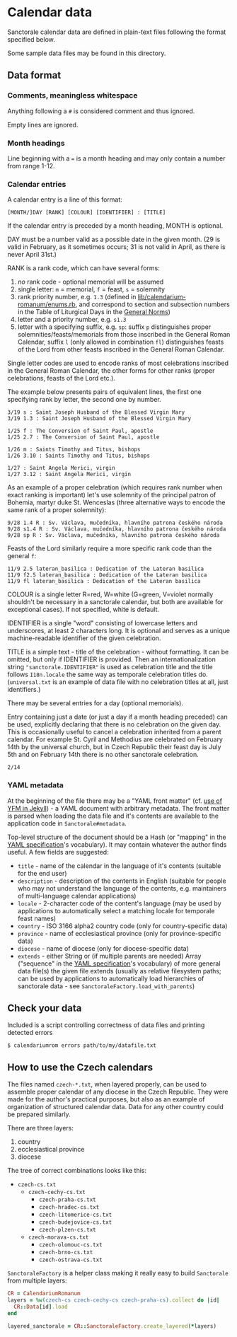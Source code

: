 # Calendar data

Sanctorale calendar data are defined in plain-text files following
the format specified below.

Some sample data files may be found in this directory.

## Data format

### Comments, meaningless whitespace

Anything following a `#` is considered comment and thus ignored.

Empty lines are ignored.

### Month headings

Line beginning with a `=` is a month heading and may only contain
a number from range 1-12.

### Calendar entries

A calendar entry is a line of this format:

```
[MONTH/]DAY [RANK] [COLOUR] [IDENTIFIER] : [TITLE]
```

If the calendar entry is preceded by a month heading, MONTH is
optional.

DAY must be a number valid as a possible date in the given month.
(29 is valid in February, as it sometimes occurs;
31 is not valid in April, as there is never April 31st.)

RANK is a rank code, which can have several forms:

1. *no* rank code - optional memorial will be assumed
1. single letter: `m` = memorial, `f` = feast, `s` = solemnity
1. rank priority number, e.g. `1.3` (defined in
   [lib/calendarium-romanum/enums.rb](../lib/calendarium-romanum/enums.rb),
   and correspond to section and subsection numbers in the Table of Liturgical Days
   in the [General Norms](https://www.ewtn.com/library/CURIA/CDWLITYR.HTM))
1. letter and a priority number, e.g. `s1.3`
1. letter with a specifying suffix, e.g. `sp`: suffix `p` distinguishes
   proper solemnities/feasts/memorials from those inscribed in the General
   Roman Calendar, suffix `l` (only allowed in combination `fl`)
   distinguishes feasts of the Lord from other feasts inscribed
   in the General Roman Calendar.

Single letter codes are used to encode ranks of most celebrations
inscribed in the General Roman Calendar, the other forms for other
ranks (proper celebrations, feasts of the Lord etc.).

The example below presents pairs of equivalent lines,
the first one specifying rank by letter, the second one by number.

```
3/19 s : Saint Joseph Husband of the Blessed Virgin Mary
3/19 1.3 : Saint Joseph Husband of the Blessed Virgin Mary

1/25 f : The Conversion of Saint Paul, apostle
1/25 2.7 : The Conversion of Saint Paul, apostle

1/26 m : Saints Timothy and Titus, bishops
1/26 3.10 : Saints Timothy and Titus, bishops

1/27 : Saint Angela Merici, virgin
1/27 3.12 : Saint Angela Merici, virgin
```

As an example of a proper celebration (which requires rank number
when exact ranking is important) let's use solemnity of the
principal patron of Bohemia, martyr duke St. Wenceslas
(three alternative ways to encode the same rank of a proper solemnity):

```
9/28 1.4 R : Sv. Václava, mučedníka, hlavního patrona českého národa
9/28 s1.4 R : Sv. Václava, mučedníka, hlavního patrona českého národa
9/28 sp R : Sv. Václava, mučedníka, hlavního patrona českého národa
```

Feasts of the Lord similarly require a more specific rank code
than the general `f`:

```
11/9 2.5 lateran_basilica : Dedication of the Lateran basilica
11/9 f2.5 lateran_basilica : Dedication of the Lateran basilica
11/9 fl lateran_basilica : Dedication of the Lateran basilica
```

COLOUR is a single letter R=red, W=white (G=green, V=violet normally
shouldn't be necessary in a sanctorale calendar, but both are available
for exceptional cases).
If not specified, white is default.

IDENTIFIER is a single "word" consisting of lowercase letters and
underscores, at least 2 characters long.
It is optional and serves as a unique machine-readable identifier
of the given celebration.

TITLE is a simple text - title of the celebration - without formatting.
It can be omitted, but only if IDENTIFIER is provided.
Then an internationalization string `"sanctorale.IDENTIFIER"`
is used as celebration title and the title follows `I18n.locale`
the same way as temporale celebration titles do.
(`universal.txt` is an example of data file with no celebration titles
at all, just identifiers.)

There may be several entries for a day (optional memorials).

Entry containing just a date (or just a day if a month heading preceded)
can be used, explicitly declaring that there is no celebration on the
given day. This is occasionally useful to cancel a celebration
inherited from a parent calendar.
For example St. Cyril and Methodius are celebrated on February 14th
by the universal church, but in Czech Republic their feast day is July 5th
and on February 14th there is no other sanctorale celebration.

```
2/14
```

### YAML metadata

At the beginning of the file there may be a "YAML front matter"
(cf. [use of YFM in Jekyll][yfm]) -
a YAML document with arbitrary metadata.
The front matter is parsed when loading the data file
and it's contents are available to the application code
in `Sanctorale#metadata`.

Top-level structure of the document should be a Hash
(or "mapping" in the [YAML specification][yamlspec]'s vocabulary).
It may contain whatever the author finds useful.
A few fields are suggested:

* `title` - name of the calendar in the language of it's contents
  (suitable for the end user)
* `description` - description of the contents in English (suitable for
  people who may not understand the language of the contents,
  e.g. maintainers of multi-language calendar applications)
* `locale` - 2-character code of the content's language
  (may be used by applications to automatically select a matching
  locale for temporale feast names)
* `country` - ISO 3166 alpha2 country code (only for country-specific
  data)
* `province` - name of ecclesiastical province (only for
  province-specific data)
* `diocese` - name of diocese (only for diocese-specific data)
* `extends` - either String or (if multiple parents are needed)
  Array ("sequence" in the [YAML specification][yamlspec]'s vocabulary)
  of more general data file(s) the given file extends
  (usually as relative filesystem paths; can be used by applications
  to automatically load hierarchies of sanctorale data -
  see `SanctoraleFactory.load_with_parents`)

## Check your data

Included is a script controlling correctness of data files
and printing detected errors

```
$ calendariumrom errors path/to/my/datafile.txt
```

## How to use the Czech calendars

The files named `czech-*.txt`, when layered properly,
can be used to assemble
proper calendar of any diocese in the Czech Republic.
They were made for the author's practical purposes, but also
as an example of organization of structured calendar data.
Data for any other country could be prepared similarly.

There are three layers:

1. country
2. ecclesiastical province
3. diocese

The tree of correct combinations looks like this:

* `czech-cs.txt`
  * `czech-cechy-cs.txt`
    * `czech-praha-cs.txt`
    * `czech-hradec-cs.txt`
    * `czech-litomerice-cs.txt`
    * `czech-budejovice-cs.txt`
    * `czech-plzen-cs.txt`
  * `czech-morava-cs.txt`
    * `czech-olomouc-cs.txt`
    * `czech-brno-cs.txt`
    * `czech-ostrava-cs.txt`

`SanctoraleFactory` is a helper class making it really easy
to build `Sanctorale` from multiple layers:

```ruby
CR = CalendariumRomanum
layers = %w(czech-cs czech-cechy-cs czech-praha-cs).collect do |id|
  CR::Data[id].load
end

layered_sanctorale = CR::SanctoraleFactory.create_layered(*layers)
```

[yfm]: https://jekyllrb.com/docs/front-matter/
[yamlspec]: https://yaml.org/spec/1.2/spec.html

